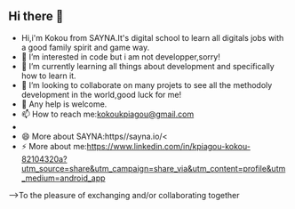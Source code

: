 ## Hi there 👋

- Hi,i'm Kokou from SAYNA.It's digital school to learn all digitals jobs with a good family spirit and game way.
- 🔭 I’m interested in code but i am not developper,sorry!
- 🌱 I’m currently learning all things about development and specifically how to learn it.
- 👯 I’m looking to collaborate on many projets to see all the methodoly development in the world,good luck for me!
- 🤔 Any help is welcome.
- 📫 How to reach me:kokoukpiagou@gmail.com
- 
- 😄 More about SAYNA:https//sayna.io/<
- ⚡ More about me:https://www.linkedin.com/in/kpiagou-kokou-82104320a?utm_source=share&utm_campaign=share_via&utm_content=profile&utm_medium=android_app

 
-->To the pleasure of exchanging and/or collaborating together
